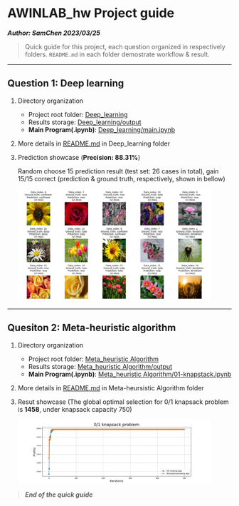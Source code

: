 # AWINLAB_hw Project guide

***Author: SamChen 2023/03/25***

> Quick guide for this project, each question organized in respectively folders. ``README.md`` in each folder demostrate workflow & result.

----

## Question 1: Deep learning

1. Directory organization

    - Project root folder: [Deep_learning](./Deep_learning/)
    <!-- - Dataset: [Deep_learning/datasets](./Deep_learning/datasets/)
    - Train-test split: [Deep_learning/split_datasets](./Deep_learning/split_datasets/) -->
    - Results storage: [Deep_learning/output](./Deep_learning/output/)
    - **Main Program(.ipynb)**: [Deep_learning/main.ipynb](./Deep_learning/main.ipynb)

2. More details in [README.md](./Deep_learning/README.md) in Deep_learning folder

3. Prediction showcase (**Precision: 88.31%**)

    Random choose 15 prediction result (test set: 26 cases in total), gain 15/15 correct (prediction & ground truth, respectively, shown in bellow)

    <img src='./Deep_learning/output/cnn_pred_result.png' width='90%'> 

----

## Quesiton 2: Meta-heuristic algorithm

1. Directory organization

    - Project root folder: [Meta_heuristic Algorithm](./Meta_heuristic%20Algorithm/)
    - Results storage: [Meta_heuristic Algorithm/output](./Meta_heuristic%20Algorithm/output/)
    - **Main Program(.ipynb)**: [Meta_heuristic Algorithm/01-knapstack.ipynb](./Meta_heuristic%20Algorithm/01-knapstack.ipynb)

2. More details in [README.md](./Meta_heuristic%20Algorithm/README.md) in Meta-heursistic Algorithm folder

3. Resut showcase (The global optimal selection for 0/1 knapsack problem is **1458**, under knapsack capacity 750)

    <img src='./Meta_heuristic Algorithm/output/01_knapsack_combine.png' width='90%'> 

> ***End of the quick guide***